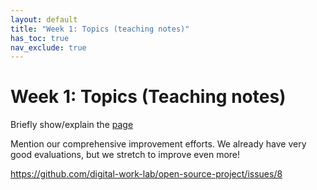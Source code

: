 ```yaml
---
layout: default
title: "Week 1: Topics (teaching notes)"
has_toc: true
nav_exclude: true
---
```


# Week 1: Topics (Teaching notes)

Briefly show/explain the [page](https://digital-work-lab.github.io/open-source-project/)

Mention our comprehensive improvement efforts. We already have very good evaluations, but we stretch to improve even more!

https://github.com/digital-work-lab/open-source-project/issues/8